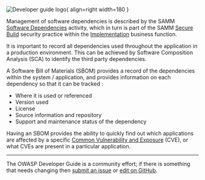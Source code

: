 ![Developer guide logo](../../../assets/images/dg_logo_bbd.png "OWASP Developer Guide"){ align=right width=180 }

Management of software dependencies is described by the SAMM [Software Dependencies][sammisbsd] activity,
which in turn is part of the SAMM [Secure Build][sammisb] security practice
within the [Implementation][sammi] business function.

It is important to record all dependencies used throughout the application in a production environment.
This can be achieved by Software Composition Analysis (SCA) to identify the third party dependencies.

A Software Bill of Materials (SBOM) provides a record of the dependencies within the system / application,
and provides information on each dependency so that it can be tracked :

* Where it is used or referenced
* Version used
* License
* Source information and repository
* Support and maintenance status of the dependency

Having an SBOM provides the ability to quickly find out which applications are affected by a specific
[Common Vulnerability and Exposure][cve] (CVE), or what CVEs are present in a particular application.

----

The OWASP Developer Guide is a community effort; if there is something that needs changing
then [submit an issue][issue0702] or [edit on GitHub][edit0702].

[cve]: https://www.cve.org/
[edit0702]: https://github.com/OWASP/DevGuide/blob/main/docs/es/05-implementation/02-dependencies/index.md
[issue0702]: https://github.com/OWASP/DevGuide/issues/new?labels=enhancement&template=request.md&title=Update:%2005-implementation/02-dependencies/index
[sammi]: https://owaspsamm.org/model/implementation/
[sammisb]: https://owaspsamm.org/model/implementation/secure-build/
[sammisbsd]: https://owaspsamm.org/model/implementation/secure-build/stream-b/
